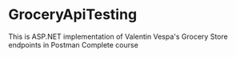 # GroceryApiTesting
This is ASP.NET implementation of Valentin Vespa's Grocery Store endpoints in Postman Complete course
